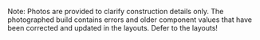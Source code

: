 Note: Photos are provided to clarify construction details only. The photographed build contains errors and older component values that have been corrected and updated in the layouts. Defer to the layouts!
